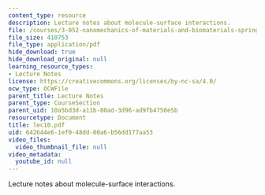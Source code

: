 ```yaml
---
content_type: resource
description: Lecture notes about molecule-surface interactions.
file: /courses/3-052-nanomechanics-of-materials-and-biomaterials-spring-2007/642644e61ef048dd80a6b56dd177aa53_lec10.pdf
file_size: 410753
file_type: application/pdf
hide_download: true
hide_download_original: null
learning_resource_types:
- Lecture Notes
license: https://creativecommons.org/licenses/by-nc-sa/4.0/
ocw_type: OCWFile
parent_title: Lecture Notes
parent_type: CourseSection
parent_uid: 10a5bd3d-a11b-80ad-3d96-ad9fb4750e5b
resourcetype: Document
title: lec10.pdf
uid: 642644e6-1ef0-48dd-80a6-b56dd177aa53
video_files:
  video_thumbnail_file: null
video_metadata:
  youtube_id: null
---
```

Lecture notes about molecule-surface interactions.